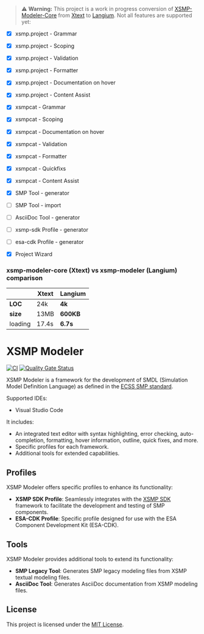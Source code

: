 
> ⚠️ **Warning:** This project is a work in progress conversion of [XSMP-Modeler-Core](https://github.com/ThalesGroup/xsmp-modeler-core) from [Xtext](https://eclipse.dev/Xtext/documentation/index.html) to [Langium](https://langium.org/docs/introduction/). Not all features are supported yet:
- [x] xsmp.project - Grammar
- [x] xsmp.project - Scoping
- [x] xsmp.project - Validation
- [x] xsmp.project - Formatter
- [x] xsmp.project - Documentation on hover
- [x] xsmp.project - Content Assist
- [x] xsmpcat - Grammar
- [x] xsmpcat - Scoping
- [x] xsmpcat - Documentation on hover
- [x] xsmpcat - Validation
- [x] xsmpcat - Formatter
- [x] xsmpcat - Quickfixs
- [x] xsmpcat - Content Assist
- [x] SMP Tool - generator
- [ ] SMP Tool - import
- [ ] AsciiDoc Tool - generator
- [ ] xsmp-sdk Profile - generator
- [ ] esa-cdk Profile - generator
- [x] Project Wizard


### xsmp-modeler-core (**Xtext**) vs  xsmp-modeler (**Langium**) comparison
|          | **Xtext** | **Langium** |
|----------|-----------|-------------|
| **LOC**  | 24k       |   **4k**    |
| **size** | 13MB      |  **600KB**  | 
| loading  | 17.4s     |  **6.7s**   |



# XSMP Modeler

[![CI](https://github.com/ydaveluy/xsmp-modeler/actions/workflows/action.yml/badge.svg)](https://github.com/ydaveluy/xsmp-modeler/actions/workflows/action.yml)
[![Quality Gate Status](https://sonarcloud.io/api/project_badges/measure?project=ydaveluy_xsmp-modeler&metric=alert_status)](https://sonarcloud.io/summary/new_code?id=ydaveluy_xsmp-modeler)



XSMP Modeler is a framework for the development of SMDL (Simulation Model Definition Language) as defined in the [ECSS SMP standard](https://ecss.nl/standard/ecss-e-st-40-07c-simulation-modelling-platform-2-march-2020/).

Supported IDEs:
- Visual Studio Code

It includes:
- An integrated text editor with syntax highlighting, error checking, auto-completion, formatting, hover information, outline, quick fixes, and more.
- Specific profiles for each framework.
- Additional tools for extended capabilities.

## Profiles

XSMP Modeler offers specific profiles to enhance its functionality:

- **XSMP SDK Profile**: Seamlessly integrates with the [XSMP SDK](https://github.com/ThalesGroup/xsmp-sdk) framework to facilitate the development and testing of SMP components.
- **ESA-CDK Profile**: Specific profile designed for use with the ESA Component Development Kit (ESA-CDK).

## Tools

XSMP Modeler provides additional tools to extend its functionality:

- **SMP Legacy Tool**: Generates SMP legacy modeling files from XSMP textual modeling files.
- **AsciiDoc Tool**: Generates AsciiDoc documentation from XSMP modeling files.



## License

This project is licensed under the [MIT License](LICENSE).
